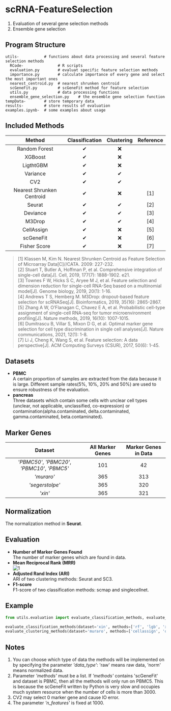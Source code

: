 # scRNA-FeatureSelection
1. Evaluation of several gene selection methods
2. Ensemble gene selection

## Program Structure
    utils-           # functions about data processing and several feature selection methods
      RCode-               # R scripts
      evaluation.py        # evaluat specific feature selection methods 
      importance.py        # calculate importance of every gene and select the most important ones   
      nearest_centroid.py  # nearest shrunken centroid 
      scGeneFit.py         # scGeneFit method for feature selection
      utils.py             # data processing functions 
      ensemble_gene_selection.py    # the ensemble gene selection function
    tempData-        # store temporary data
    results-         # store results of evaluation
    examples.ipynb-  # some examples about usage

## Included Methods
| Method | Classification  | Clustering |  Reference |
| :----: | :-------------: | :--------: | :--------: |
| Random Forest | ✔ | ❌ |
| XGBoost    | ✔ | ❌ |
| LigthtGBM   | ✔ | ❌ |
| Variance    | ✔ | ✔ |
| CV2         | ✔ | ✔ |
| Nearest Shrunken Centroid | ✔ | ❌ | [1] |
| Seurat       | ✔ | ✔ | [2] |
| Deviance     | ✔ | ✔ | [3] |
| M3Drop       | ✔ | ✔ | [4] |
| CellAssign   | ✔ | ❌ | [5] |
| scGeneFit    | ✔ | ❌ | [6] |
| Fisher Score | ✔ | ❌ | [7] |

>[1] Klassen M, Kim N. Nearest Shrunken Centroid as Feature Selection of Microarray Data[C]//CATA. 2009: 227-232.  
>[2] Stuart T, Butler A, Hoffman P, et al. Comprehensive integration of single-cell data[J]. Cell, 2019, 177(7): 1888-1902. e21.  
>[3] Townes F W, Hicks S C, Aryee M J, et al. Feature selection and dimension reduction for single-cell RNA-Seq based on a multinomial model[J]. Genome biology, 2019, 20(1): 1-16.  
>[4] Andrews T S, Hemberg M. M3Drop: dropout-based feature selection for scRNASeq[J]. Bioinformatics, 2019, 35(16): 2865-2867.  
>[5] Zhang A W, O’Flanagan C, Chavez E A, et al. Probabilistic cell-type assignment of single-cell RNA-seq for tumor microenvironment profiling[J]. Nature methods, 2019, 16(10): 1007-1015.  
>[6] Dumitrascu B, Villar S, Mixon D G, et al. Optimal marker gene selection for cell type discrimination in single cell analyses[J]. Nature communications, 2021, 12(1): 1-8.  
>[7] Li J, Cheng K, Wang S, et al. Feature selection: A data perspective[J]. ACM Computing Surveys (CSUR), 2017, 50(6): 1-45.

## Datasets
- **PBMC**  
  A certain proportion of samples are extracted from the data because it is large. 
  Different sample rates(5%, 10%, 20% and 50%) are used to ensure robustness of the evaluation.
- **pancreas**  
  Three datasets which contain some cells with unclear cell types (unclear, not applicable, unclassified,
  co-expression) or contamination(alpha.contaminated, delta.contaminated, gamma.contaminated, beta.contaminated).

## Marker Genes
| Dataset | All Marker Genes | Marker Genes in Data |
| :-----: | :-----------: | :-----------: | 
|*'PBMC50'*, *'PBMC20'*, *'PBMC10'*, *'PBMC5'*|101|42
| *'muraro'*    | 365 | 313 |
|*'segerstolpe'*| 365 | 320 |
|*'xin'*        | 365 | 321 |

## Normalization
The normalization method in **Seurat**.

## Evaluation
- **Number of Marker Genes Found**  
  The number of marker genes which are found in data.
- **Mean Reciprocal Rank (MRR)**  
  ![1](https://latex.codecogs.com/gif.latex?MRR=\frac{1}{\vert&space;Q&space;\vert}\sum_{i=1}^{\vert&space;Q&space;\vert}\frac{1}{rank_{i}})
- **Adjusted Rand Index (ARI)**  
  ARI of two clustering methods: Seurat and SC3.
- **F1-score**  
  F1-score of two classification methods: scmap and singlecellnet.
## Example
```python
from utils.evaluation import evaluate_classification_methods, evaluate_clustering_methods

evaluate_classification_methods(dataset='xin', methods=['rf', 'lgb', 'xgb', 'nsc', 'cv2', 'var'], data_type='raw')
evaluate_clustering_methods(dataset='muraro', methods=['cellassign', 'deviance', 'm3drop'], data_type='norm')
```


## Notes
1. You can choose which type of data the methods will be implemented on by specifying the parameter *'data_type'*: 'raw' means raw data, 'norm' means normalized data.
2. Parameter *'methods'* must be a list. If *'methods'* contains 'scGeneFit' and dataset is PBMC, then all the methods will only run on PBMC5. This is because the scGeneFit written by Python is very slow and occupies much system resource when the number of cells is more than 3000.
3. CV2 may select 0 marker gene and cause IO error.
4. The parameter *'n_features'* is fixed at 1000.
